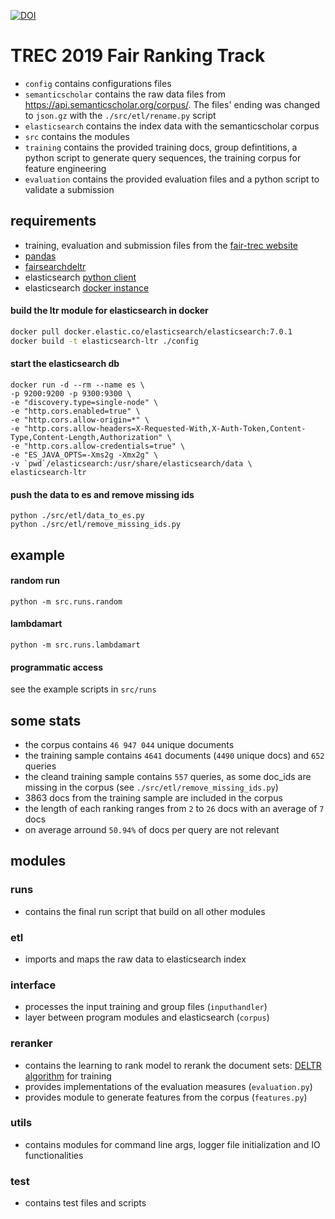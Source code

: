 [![DOI](https://zenodo.org/badge/216515658.svg)](https://zenodo.org/badge/latestdoi/216515658)

# TREC 2019 Fair Ranking Track

- `config` contains configurations files
- `semanticscholar` contains the raw data files from https://api.semanticscholar.org/corpus/. The files' ending was changed to `json.gz` with the `./src/etl/rename.py` script
- `elasticsearch` contains the index data with the semanticscholar corpus
- `src` contains the modules
- `training` contains the provided training docs, group defintitions, a python script to generate query sequences, the training corpus for feature engineering
- `evaluation` contains the provided evaluation files and a python script to validate a submission

## requirements

- training, evaluation and submission files from the [fair-trec website](https://fair-trec.github.io/)
- [pandas](https://pandas.pydata.org/)
- [fairsearchdeltr](https://github.com/fair-search/fairsearch-deltr-python)
- elasticsearch [python client](https://elasticsearch-dsl.readthedocs.io/en/latest/)
- elasticsearch [docker instance](https://www.elastic.co/guide/en/elasticsearch/reference/current/docker.html)

#### build the ltr module for elasticsearch in docker

```bash
docker pull docker.elastic.co/elasticsearch/elasticsearch:7.0.1
docker build -t elasticsearch-ltr ./config
```

#### start the elasticsearch db

```console
docker run -d --rm --name es \
-p 9200:9200 -p 9300:9300 \
-e "discovery.type=single-node" \
-e "http.cors.enabled=true" \
-e "http.cors.allow-origin=*" \
-e "http.cors.allow-headers=X-Requested-With,X-Auth-Token,Content-Type,Content-Length,Authorization" \
-e "http.cors.allow-credentials=true" \
-e "ES_JAVA_OPTS=-Xms2g -Xmx2g" \
-v `pwd`/elasticsearch:/usr/share/elasticsearch/data \
elasticsearch-ltr
```



#### push the data to es and remove missing ids

```console
python ./src/etl/data_to_es.py
python ./src/etl/remove_missing_ids.py
```

## example

#### random run

```console
python -m src.runs.random
```

#### lambdamart

```console
python -m src.runs.lambdamart
```
#### programmatic access

see the example scripts in `src/runs`


## some stats

- the corpus contains `46 947 044` unique documents
- the training sample contains `4641` documents (`4490` unique docs) and `652` queries
- the cleand training sample contains `557` queries, as some doc_ids are missing in the corpus (see `./src/etl/remove_missing_ids.py`)
- 3863 docs from the training sample are included in the corpus
- the length of each ranking ranges from `2` to `26` docs with an average of `7` docs
- on average arround `50.94%` of docs per query are not relevant

## modules

### runs

- contains the final run script that build on all other modules

### etl

- imports and maps the raw data to elasticsearch index

### interface

- processes the input training and group files (`inputhandler`)
- layer between program modules and elasticsearch (`corpus`)

### reranker

- contains the learning to rank model to rerank the document sets: [DELTR algorithm](https://github.com/fair-search/fairsearch-deltr-python) for training
- provides implementations of the evaluation measures (`evaluation.py`)
- provides module to generate features from the corpus (`features.py`)

### utils

- contains modules for command line args, logger file initialization and IO functionalities

### test

- contains test files and scripts

